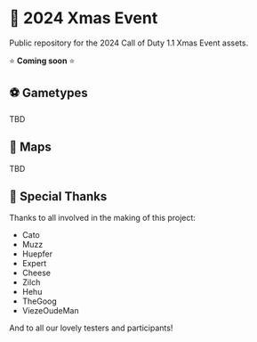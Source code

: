 # :santa: 2024 Xmas Event 

Public repository for the 2024 Call of Duty 1.1 Xmas Event assets.

:star: **Coming soon** :star:

## :soccer: Gametypes

TBD

## :christmas_tree: Maps

TBD

## :pray: Special Thanks

Thanks to all involved in the making of this project:

- Cato
- Muzz
- Huepfer
- Expert
- Cheese
- Zilch
- Hehu
- TheGoog
- ViezeOudeMan

And to all our lovely testers and participants!
